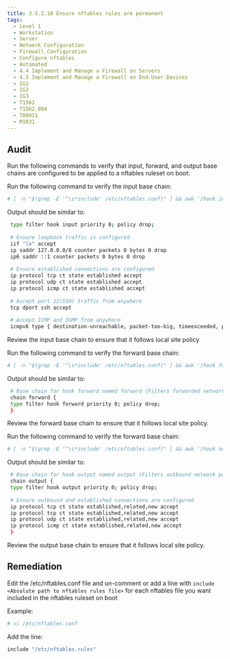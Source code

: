 ```yaml
---
title: 3.5.2.10 Ensure nftables rules are permanent
tags:
  - Level 1
  - Workstation
  - Server
  - Network Configuration
  - Firewall Configuration
  - Configure nftables
  - Automated
  - 4.4 Implement and Manage a Firewall on Servers
  - 4.5 Implement and Manage a Firewall on End-User Devices
  - IG1
  - IG2
  - IG3
  - T1562
  - T1562.004
  - TA0011
  - M1031
---
```


## Audit
Run the following commands to verify that input, forward, and output base chains are configured to be applied to a nftables ruleset on boot:

Run the following command to verify the input base chain:
```bash
# [ -n "$(grep -E '^\s*include' /etc/nftables.conf)" ] && awk '/hook input/,/}/' $(awk '$1 ~ /^\s*include/ { gsub("\"","",$2);print $2 }' /etc/nftables.conf)
```

Output should be similar to:
```bash
 type filter hook input priority 0; policy drop;
 
 # Ensure loopback traffic is configured
 iif "lo" accept
 ip saddr 127.0.0.0/8 counter packets 0 bytes 0 drop
 ip6 saddr ::1 counter packets 0 bytes 0 drop
 
 # Ensure established connections are configured
 ip protocol tcp ct state established accept
 ip protocol udp ct state established accept
 ip protocol icmp ct state established accept
 
 # Accept port 22(SSH) traffic from anywhere
 tcp dport ssh accept
 
 # Accept ICMP and IGMP from anywhere
 icmpv6 type { destination-unreachable, packet-too-big, timeexceeded, parameter-problem, mld-listener-query, mld-listener-report, mldlistener-done, nd-router-solicit, nd-router-advert, nd-neighbor-solicit, ndneighbor-advert, ind-neighbor-solicit, ind-neighbor-advert, mld2-listenerreport } accept
```

Review the input base chain to ensure that it follows local site policy

Run the following command to verify the forward base chain:
```bash
# [ -n "$(grep -E '^\s*include' /etc/nftables.conf)" ] && awk '/hook forward/,/}/' $(awk '$1 ~ /^\s*include/ { gsub("\"","",$2);print $2 }' /etc/nftables.conf)
```

Output should be similar to:
```bash
 # Base chain for hook forward named forward (Filters forwarded network packets)
 chain forward {
 type filter hook forward priority 0; policy drop;
 }
```

Review the forward base chain to ensure that it follows local site policy.

Run the following command to verify the forward base chain:
```bash
# [ -n "$(grep -E '^\s*include' /etc/nftables.conf)" ] && awk '/hook output/,/}/' $(awk '$1 ~ /^\s*include/ { gsub("\"","",$2);print $2 }' /etc/nftables.conf)
```

Output should be similar to:
```bash
 # Base chain for hook output named output (Filters outbound network packets)
 chain output {
 type filter hook output priority 0; policy drop;
 
 # Ensure outbound and established connections are configured
 ip protocol tcp ct state established,related,new accept
 ip protocol tcp ct state established,related,new accept
 ip protocol udp ct state established,related,new accept
 ip protocol icmp ct state established,related,new accept
 }
```

Review the output base chain to ensure that it follows local site policy.

## Remediation
Edit the /etc/nftables.conf file and un-comment or add a line with `include <Absolute path to nftables rules file>` for each nftables file you want included in the nftables ruleset on boot

Example:
```bash
# vi /etc/nftables.conf
```

Add the line:
```bash
include "/etc/nftables.rules"
```
